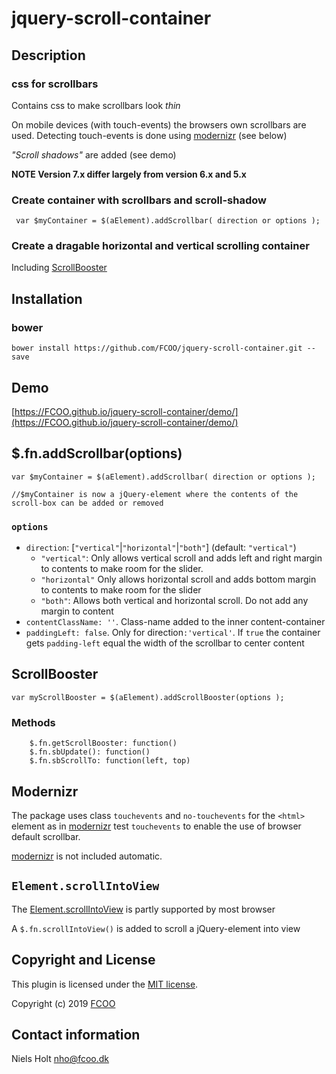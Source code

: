 # jquery-scroll-container
>


## Description

### css for scrollbars

Contains css to make scrollbars look *thin*

On mobile devices (with touch-events) the browsers own scrollbars are used. Detecting touch-events is done using [modernizr](https://modernizr.com/) (see below)

*"Scroll shadows"* are added (see demo)

**NOTE Version 7.x differ largely from version 6.x and 5.x**

### Create container with scrollbars and scroll-shadow

	 var $myContainer = $(aElement).addScrollbar( direction or options );

### Create a dragable horizontal and vertical scrolling container
Including [ScrollBooster](https://ilyashubin.github.io/scrollbooster/)


## Installation
### bower
`bower install https://github.com/FCOO/jquery-scroll-container.git --save`

## Demo
[https://FCOO.github.io/jquery-scroll-container/demo/](https://FCOO.github.io/jquery-scroll-container/demo/)
 
## $.fn.addScrollbar(options)

    var $myContainer = $(aElement).addScrollbar( direction or options );

    //$myContainer is now a jQuery-element where the contents of the scroll-box can be added or removed

### `options`
- `direction`: [`"vertical"`|`"horizontal"`|`"both"`] (default: `"vertical"`)
    - `"vertical"`: Only allows vertical scroll and adds left and right margin to contents to make room for the slider. 
    - `"horizontal"` Only allows horizontal scroll and adds bottom margin to contents to make room for the slider
    - `"both"`: Allows both vertical and horizontal scroll. Do not add any margin to content
- `contentClassName: ''`. Class-name added to the inner content-container
- `paddingLeft: false`. Only for direction`:'vertical'`. If `true` the container gets `padding-left` equal the width of the scrollbar to center content


## ScrollBooster

	var myScrollBooster = $(aElement).addScrollBooster(options );

### Methods
		$.fn.getScrollBooster: function()
		$.fn.sbUpdate(): function()
		$.fn.sbScrollTo: function(left, top)


## Modernizr
The package uses class `touchevents` and `no-touchevents` for the `<html>` element as in [modernizr](https://modernizr.com/) test `touchevents` to enable the use of browser default scrollbar. 

[modernizr](https://modernizr.com/) is not included automatic.

## `Element.scrollIntoView`
The [Element.scrollIntoView](https://developer.mozilla.org/en-US/docs/Web/API/Element/scrollIntoView) is partly supported by most browser

A `$.fn.scrollIntoView()` is added to scroll a jQuery-element into view


## Copyright and License
This plugin is licensed under the [MIT license](https://github.com/FCOO/jquery-scroll-container/LICENSE).

Copyright (c) 2019 [FCOO](https://github.com/FCOO)

## Contact information
Niels Holt nho@fcoo.dk
